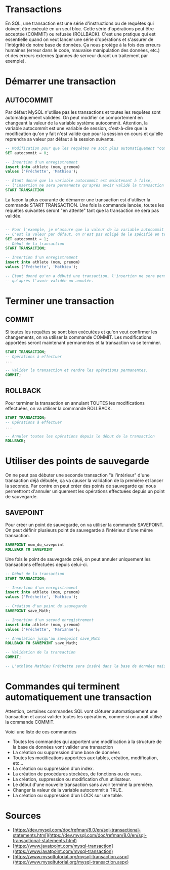 # Transactions

En SQL, une transaction est une série d'instructions ou de requêtes qui doivent être exécuté en un seul bloc. Cette série d'opérations peut être acceptée (COMMIT) ou refusée (ROLLBACK). C'est une pratique qui est essentielle quand on veut lancer une série d'opérations et s'assurer de l'intégrité de notre base de données. Ça nous protège à la fois des erreurs humaines (erreur dans le code, mauvaise manipulation des données, etc.) et des erreurs externes (pannes de serveur durant un traitement par exemple).

# Démarrer une transaction

## AUTOCOMMIT

Par défaut MySQL n'utilise pas les transactions et toutes les requêtes sont automatiquement validées. On peut modifier ce comportement en changeant la valeur de la variable système autocommit. Attention, la variable autocommit est une variable de session, c'est-à-dire que la modification qu'on y fait n'est valide que pour la session en cours et qu'elle reprendra sa valeur par défaut à la session suivante.

```sql
-- Modification pour que les requêtes ne soit plus automatiquement "commité"
SET autocommit = 0;

-- Insertion d'un enregistrement
insert into athlete (nom, prenom) 
values ('Fréchette', 'Mathieu');

-- Étant donné que la variable autocommit est maintenant à false, 
-- l'insertion ne sera permanente qu'après avoir validé la transaction
START TRANSACTION
```

La façon la plus courante de démarrer une transaction est d'utiliser la commande START TRANSACTION. Une fois la commande lancée, toutes les requêtes suivantes seront "en attente" tant que la transaction ne sera pas validée.

```sql

-- Pour l'exemple, je m'assure que la valeur de la variable autocommit est bien à TRUE.
-- C'est la valeur par défaut, on n'est pas obligé de le spécifié en temps normal.
SET autocommit = 1;
-- Début de la transaction
START TRANSACTION;

-- Insertion d'un enregistrement
insert into athlete (nom, prenom) 
values ('Fréchette', 'Mathieu');

-- Étant donné qu'on a débuté une transaction, l'insertion ne sera permanente 
-- qu'après l'avoir validée ou annulée.
```

# Terminer une transaction

## COMMIT

Si toutes les requêtes se sont bien exécutées et qu'on veut confirmer les changements, on va utiliser la commande COMMIT. Les modifications apportées seront maintenant permanentes et la transaction va se terminer.

```sql
START TRANSACTION;
-- Opérations à effectuer
...

-- Valider la transaction et rendre les opérations permanentes.
COMMIT;
```

## ROLLBACK

Pour terminer la transaction en annulant TOUTES les modifications effectuées, on va utiliser la commande ROLLBACK.

```sql
START TRANSACTION;
-- Opérations à effectuer
...

-- Annuler toutes les opérations depuis le début de la transaction
ROLLBACK;
```

# Utiliser des points de sauvegarde

On ne peut pas débuter une seconde transaction "à l'intérieur" d'une transaction déjà débutée, ça va causer la validation de la première et lancer la seconde. Par contre on peut créer des points de sauvegarde qui nous permettront d'annuler uniquement les opérations effectuées depuis un point de sauvegarde.

## SAVEPOINT

Pour créer un point de sauvegarde, on va utiliser la commande SAVEPOINT. On peut définir plusieurs point de sauvegarde à l'intérieur d'une même transaction.

```sql
SAVEPOINT nom_du_savepoint
ROLLBACK TO SAVEPOINT
```

Une fois le point de sauvegarde créé, on peut annuler uniquement les transactions effectuées depuis celui-ci.

```sql
-- Début de la transaction
START TRANSACTION;

-- Insertion d'un enregistrement
insert into athlete (nom, prenom) 
values ('Fréchette', 'Mathieu');

-- Création d'un point de sauvegarde
SAVEPOINT save_Math;

-- Insertion d'un second enregistrement
insert into athlete (nom, prenom) 
values ('Fréchette', 'Marianne');

-- Annulation jusqu'au savepoint save_Math
ROLLBACK TO SAVEPOINT save_Math;

-- Validation de la transaction
COMMIT;

-- L'athlète Mathieu Fréchette sera inséré dans la base de données mais pas Marianne Fréchette.
```

# Commandes qui terminent automatiquement une transaction

Attention, certaines commandes SQL vont clôturer automatiquement une transaction et aussi valider toutes les opérations, comme si on aurait utilisé la commande COMMIT. 

Voici une liste de ces commandes

- Toutes les commandes qui apportent une modification à la structure de la base de données vont valider une transaction
- La création ou suppression d'une base de données
- Toutes les modifications apportées aux tables, création, modification, etc...
- La création ou suppression d'un index.
- La création de procédures stockées, de fonctions ou de vues.
- La création, suppression ou modification d'un utilisateur.
- Le début d'une nouvelle transaction sans avoir terminé la première.
- Changer la valeur de la variable autocommit à TRUE.
- La création ou suppression d'un LOCK sur une table.

# Sources

- [https://dev.mysql.com/doc/refman/8.0/en/sql-transactional-statements.html](https://dev.mysql.com/doc/refman/8.0/en/sql-transactional-statements.html)
- [https://www.javatpoint.com/mysql-transaction](https://www.javatpoint.com/mysql-transaction)
- [https://www.mysqltutorial.org/mysql-transaction.aspx](https://www.mysqltutorial.org/mysql-transaction.aspx)
